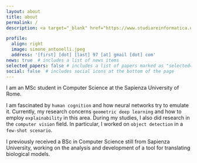 ```yaml
---
layout: about
title: about
permalink: /
description: <a target="_blank" href="https://www.studiareinformatica.uniroma1.it/master-course-computer-science" title="Master course in Computer Science">Computer Science Department</a> &bull; <a target="_blank" href="https://www.uniroma1.it/en/pagina-strutturale/home" title="Sapienza University of Rome">Sapienza University of Rome</a>

profile:
  align: right
  image: simone_antonelli.jpeg
  address: '[first] [dot] [last] 97 [at] gmail [dot] com'
news: true  # includes a list of news items
selected_papers: false # includes a list of papers marked as "selected={true}"
social: false  # includes social icons at the bottom of the page
---
```


I am an MSc student in Computer Science at the Sapienza University of Rome.

I am fascinated by `human cognition` and how neural networks try to emulate it. Currently, my research concerns `geometric deep learning` and how to employ `explainability` in this area. 
During my studies, I also did research in the `computer vision` field. In particular, I worked on `object detection` in a `few-shot scenario`.

I previously received a BSc in Computer Science still from Sapienza University, working on the analysis and development of a tool for translating biological models.
